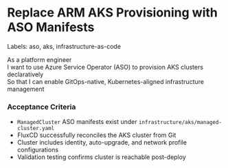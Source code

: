 # Replace ARM AKS Provisioning with ASO Manifests

Labels: aso, aks, infrastructure-as-code

As a platform engineer  
I want to use Azure Service Operator (ASO) to provision AKS clusters declaratively  
So that I can enable GitOps-native, Kubernetes-aligned infrastructure management

### Acceptance Criteria
- `ManagedCluster` ASO manifests exist under `infrastructure/aks/managed-cluster.yaml`
- FluxCD successfully reconciles the AKS cluster from Git
- Cluster includes identity, auto-upgrade, and network profile configurations
- Validation testing confirms cluster is reachable post-deploy
